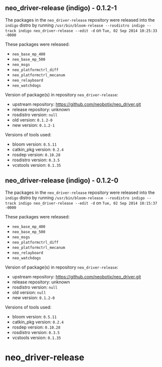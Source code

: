 ## neo_driver-release (indigo) - 0.1.2-1

The packages in the `neo_driver-release` repository were released into the `indigo` distro by running `/usr/bin/bloom-release --rosdistro indigo --track indigo neo_driver-release --edit -d` on `Tue, 02 Sep 2014 10:25:33 -0000`

These packages were released:
- `neo_base_mp_400`
- `neo_base_mp_500`
- `neo_msgs`
- `neo_platformctrl_diff`
- `neo_platformctrl_mecanum`
- `neo_relayboard`
- `neo_watchdogs`

Version of package(s) in repository `neo_driver-release`:
- upstream repository: https://github.com/neobotix/neo_driver.git
- release repository: unknown
- rosdistro version: `null`
- old version: `0.1.2-0`
- new version: `0.1.2-1`

Versions of tools used:
- bloom version: `0.5.11`
- catkin_pkg version: `0.2.4`
- rosdep version: `0.10.28`
- rosdistro version: `0.3.5`
- vcstools version: `0.1.35`


## neo_driver-release (indigo) - 0.1.2-0

The packages in the `neo_driver-release` repository were released into the `indigo` distro by running `/usr/bin/bloom-release --rosdistro indigo --track indigo neo_driver-release --edit -d` on `Tue, 02 Sep 2014 10:15:37 -0000`

These packages were released:
- `neo_base_mp_400`
- `neo_base_mp_500`
- `neo_msgs`
- `neo_platformctrl_diff`
- `neo_platformctrl_mecanum`
- `neo_relayboard`
- `neo_watchdogs`

Version of package(s) in repository `neo_driver-release`:
- upstream repository: https://github.com/neobotix/neo_driver.git
- release repository: unknown
- rosdistro version: `null`
- old version: `null`
- new version: `0.1.2-0`

Versions of tools used:
- bloom version: `0.5.11`
- catkin_pkg version: `0.2.4`
- rosdep version: `0.10.28`
- rosdistro version: `0.3.5`
- vcstools version: `0.1.35`


neo_driver-release
==================
